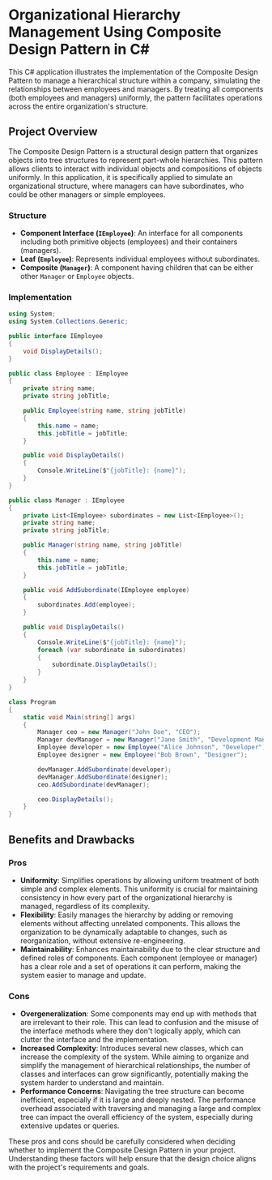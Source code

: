 # Organizational Hierarchy Management Using Composite Design Pattern in C#

This C# application illustrates the implementation of the Composite Design Pattern to manage a hierarchical structure within a company, simulating the relationships between employees and managers. By treating all components (both employees and managers) uniformly, the pattern facilitates operations across the entire organization's structure.

## Project Overview

The Composite Design Pattern is a structural design pattern that organizes objects into tree structures to represent part-whole hierarchies. This pattern allows clients to interact with individual objects and compositions of objects uniformly. In this application, it is specifically applied to simulate an organizational structure, where managers can have subordinates, who could be other managers or simple employees.

### Structure

- **Component Interface (`IEmployee`)**: An interface for all components including both primitive objects (employees) and their containers (managers).
- **Leaf (`Employee`)**: Represents individual employees without subordinates.
- **Composite (`Manager`)**: A component having children that can be either other `Manager` or `Employee` objects.

### Implementation

```csharp
using System;
using System.Collections.Generic;

public interface IEmployee
{
    void DisplayDetails();
}

public class Employee : IEmployee
{
    private string name;
    private string jobTitle;

    public Employee(string name, string jobTitle)
    {
        this.name = name;
        this.jobTitle = jobTitle;
    }

    public void DisplayDetails()
    {
        Console.WriteLine($"{jobTitle}: {name}");
    }
}

public class Manager : IEmployee
{
    private List<IEmployee> subordinates = new List<IEmployee>();
    private string name;
    private string jobTitle;

    public Manager(string name, string jobTitle)
    {
        this.name = name;
        this.jobTitle = jobTitle;
    }

    public void AddSubordinate(IEmployee employee)
    {
        subordinates.Add(employee);
    }

    public void DisplayDetails()
    {
        Console.WriteLine($"{jobTitle}: {name}");
        foreach (var subordinate in subordinates)
        {
            subordinate.DisplayDetails();
        }
    }
}

class Program
{
    static void Main(string[] args)
    {
        Manager ceo = new Manager("John Doe", "CEO");
        Manager devManager = new Manager("Jane Smith", "Development Manager");
        Employee developer = new Employee("Alice Johnson", "Developer");
        Employee designer = new Employee("Bob Brown", "Designer");

        devManager.AddSubordinate(developer);
        devManager.AddSubordinate(designer);
        ceo.AddSubordinate(devManager);

        ceo.DisplayDetails();
    }
}
```

## Benefits and Drawbacks
### Pros

- **Uniformity**: Simplifies operations by allowing uniform treatment of both simple and complex elements. This uniformity is crucial for maintaining consistency in how every part of the organizational hierarchy is managed, regardless of its complexity.
- **Flexibility**: Easily manages the hierarchy by adding or removing elements without affecting unrelated components. This allows the organization to be dynamically adaptable to changes, such as reorganization, without extensive re-engineering.
- **Maintainability**: Enhances maintainability due to the clear structure and defined roles of components. Each component (employee or manager) has a clear role and a set of operations it can perform, making the system easier to manage and update.

### Cons

- **Overgeneralization**: Some components may end up with methods that are irrelevant to their role. This can lead to confusion and the misuse of the interface methods where they don't logically apply, which can clutter the interface and the implementation.
- **Increased Complexity**: Introduces several new classes, which can increase the complexity of the system. While aiming to organize and simplify the management of hierarchical relationships, the number of classes and interfaces can grow significantly, potentially making the system harder to understand and maintain.
- **Performance Concerns**: Navigating the tree structure can become inefficient, especially if it is large and deeply nested. The performance overhead associated with traversing and managing a large and complex tree can impact the overall efficiency of the system, especially during extensive updates or queries.

These pros and cons should be carefully considered when deciding whether to implement the Composite Design Pattern in your project. Understanding these factors will help ensure that the design choice aligns with the project's requirements and goals.
